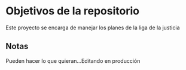 # Objetivos de la repositorio

Este proyecto se encarga de manejar los planes de la liga de la justicia



## Notas
Pueden hacer lo que quieran...Editando en producción


